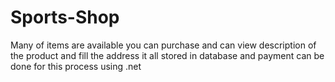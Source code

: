 # Sports-Shop

Many of items are available you can purchase and can view description of the product and fill the address it all stored in database and payment can be done for this process using .net
